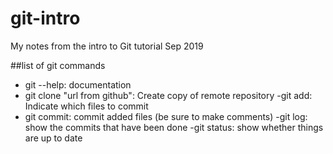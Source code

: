 # git-intro
My notes from the intro to Git tutorial Sep 2019

##list of git commands

- git --help: documentation
- git clone "url from github": Create copy of remote repository
-git add: Indicate which files to commit
- git commit: commit added files (be sure to make comments)
-git log: show the commits that have been done
-git status: show whether things are up to date
